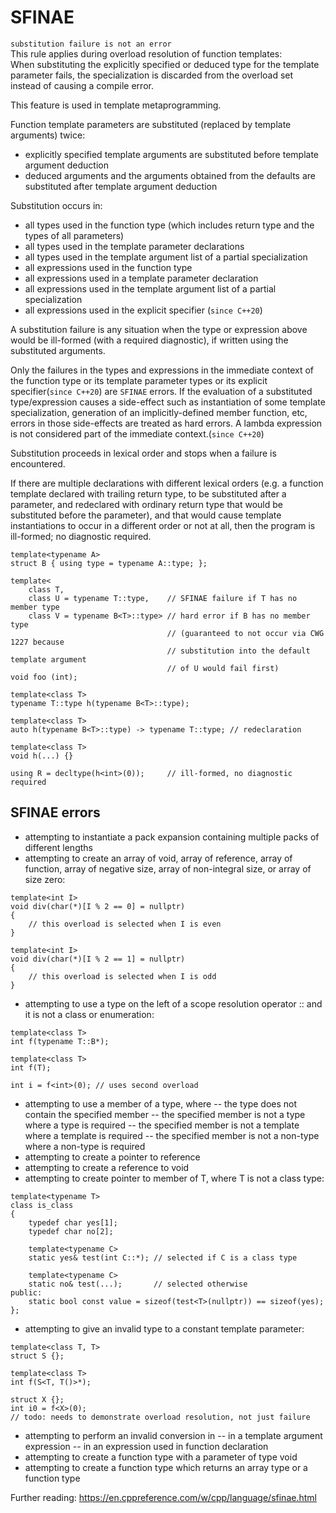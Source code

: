 SFINAE
======
  
`substitution failure is not an error`  
This rule applies during overload resolution of function templates:  
    When substituting the explicitly specified or deduced type for the template parameter fails, the specialization is discarded from the overload set instead of causing a compile error.  
  
This feature is used in template metaprogramming.  
  
Function template parameters are substituted (replaced by template arguments) twice:
- explicitly specified template arguments are substituted before template argument deduction
- deduced arguments and the arguments obtained from the defaults are substituted after template argument deduction
  
Substitution occurs in:
- all types used in the function type (which includes return type and the types of all parameters)
- all types used in the template parameter declarations
- all types used in the template argument list of a partial specialization
- all expressions used in the function type
- all expressions used in a template parameter declaration
- all expressions used in the template argument list of a partial specialization
- all expressions used in the explicit specifier (`since C++20`)
  
A substitution failure is any situation when the type or expression above would be ill-formed (with a required diagnostic), if written using the substituted arguments.  
  
Only the failures in the types and expressions in the immediate context of the function type or its template parameter types or its explicit specifier(`since C++20`) are `SFINAE` errors. If the evaluation of a substituted type/expression causes a side-effect such as instantiation of some template specialization, generation of an implicitly-defined member function, etc, errors in those side-effects are treated as hard errors. A lambda expression is not considered part of the immediate context.(`since C++20`)  
  
Substitution proceeds in lexical order and stops when a failure is encountered.  
  
If there are multiple declarations with different lexical orders (e.g. a function template declared with trailing return type, to be substituted after a parameter, and redeclared with ordinary return type that would be substituted before the parameter), and that would cause template instantiations to occur in a different order or not at all, then the program is ill-formed; no diagnostic required.
  
```
template<typename A>
struct B { using type = typename A::type; };

template<
    class T,
    class U = typename T::type,    // SFINAE failure if T has no member type
    class V = typename B<T>::type> // hard error if B has no member type
                                   // (guaranteed to not occur via CWG 1227 because
                                   // substitution into the default template argument
                                   // of U would fail first)
void foo (int);

template<class T>
typename T::type h(typename B<T>::type);

template<class T>
auto h(typename B<T>::type) -> typename T::type; // redeclaration

template<class T>
void h(...) {}

using R = decltype(h<int>(0));     // ill-formed, no diagnostic required
```
  
SFINAE errors
-------------
- attempting to instantiate a pack expansion containing multiple packs of different lengths
- attempting to create an array of void, array of reference, array of function, array of negative size, array of non-integral size, or array of size zero:
```
template<int I>
void div(char(*)[I % 2 == 0] = nullptr)
{
    // this overload is selected when I is even
}

template<int I>
void div(char(*)[I % 2 == 1] = nullptr)
{
    // this overload is selected when I is odd
}
```
- attempting to use a type on the left of a scope resolution operator :: and it is not a class or enumeration:
```
template<class T>
int f(typename T::B*);
 
template<class T>
int f(T);
 
int i = f<int>(0); // uses second overload
```
- attempting to use a member of a type, where
-- the type does not contain the specified member
-- the specified member is not a type where a type is required
-- the specified member is not a template where a template is required
-- the specified member is not a non-type where a non-type is required
- attempting to create a pointer to reference
- attempting to create a reference to void
- attempting to create pointer to member of T, where T is not a class type:
```
template<typename T>
class is_class
{
    typedef char yes[1];
    typedef char no[2];
 
    template<typename C>
    static yes& test(int C::*); // selected if C is a class type
 
    template<typename C>
    static no& test(...);       // selected otherwise
public:
    static bool const value = sizeof(test<T>(nullptr)) == sizeof(yes);
};
```
- attempting to give an invalid type to a constant template parameter:
```
template<class T, T>
struct S {};
 
template<class T>
int f(S<T, T()>*);
 
struct X {};
int i0 = f<X>(0);
// todo: needs to demonstrate overload resolution, not just failure
```
- attempting to perform an invalid conversion in
-- in a template argument expression
-- in an expression used in function declaration
- attempting to create a function type with a parameter of type void
- attempting to create a function type which returns an array type or a function type
  
Further reading: https://en.cppreference.com/w/cpp/language/sfinae.html